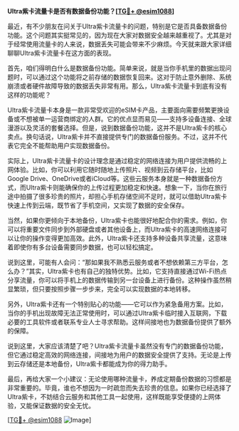 **Ultra紫卡流量卡是否有数据备份功能？[[TG💪+ @esim1088](https://t.me/s/esim1088)]**

最近，有不少朋友在问关于Ultra紫卡流量卡的问题，特别是它是否具备数据备份功能。这个问题其实挺常见的，因为现在大家对数据安全越来越重视了。尤其是对于经常使用流量卡的人来说，数据丢失可能会带来不少麻烦。今天就来跟大家详细聊聊Ultra紫卡流量卡在这方面的表现。

首先，咱们得明白什么是数据备份功能。简单来说，就是当你手机里的数据出现问题时，可以通过这个功能将之前存储的数据恢复回来。这对于防止意外删除、系统崩溃或者硬件故障导致的数据丢失非常有用。那么，Ultra紫卡流量卡到底有没有这样的功能呢？

Ultra紫卡流量卡本身是一款非常受欢迎的eSIM卡产品，主要面向需要频繁更换设备或不想被单一运营商绑定的人群。它的优点显而易见——支持多设备连接、全球漫游以及灵活的套餐选择。但是，说到数据备份功能，这并不是Ultra紫卡的核心卖点。换句话说，Ultra紫卡并不直接提供专门的数据备份服务。不过，这并不代表它完全不能帮助用户实现数据备份。

实际上，Ultra紫卡流量卡的设计理念是通过稳定的网络连接为用户提供流畅的上网体验。比如，你可以利用它随时随地上传照片、视频到云存储平台，比如Google Drive、OneDrive或者iCloud等。这些云服务本身就是一种数据备份方式，而Ultra紫卡则能确保你的上传过程更加稳定和快速。想象一下，当你在旅行途中拍摄了很多珍贵的照片，却担心手机存储空间不足时，就可以借助Ultra紫卡快速上传到云端，既节省了手机空间，又实现了数据的安全保存。

当然，如果你更倾向于本地备份，Ultra紫卡也能很好地配合你的需求。例如，你可以将重要文件同步到外部硬盘或者其他设备上，而Ultra紫卡的高速网络连接可以让你的操作变得更加高效。此外，Ultra紫卡还支持多种设备共享流量，这意味着即使你有多台设备需要同步数据，也可以轻松搞定。

说到这里，可能有人会问：“那如果我不熟悉云服务或者不想依赖第三方平台，怎么办？”其实，Ultra紫卡也有自己的独特优势。比如，它支持直接通过Wi-Fi热点分享流量，你可以将手机上的数据传输到另一台设备上进行备份。这种操作虽然稍显繁琐，但只要按照步骤一步步来，完全可以实现数据的本地转移。

另外，Ultra紫卡还有一个特别贴心的功能——它可以作为紧急备用方案。比如，当你的手机出现故障无法正常使用时，可以通过Ultra紫卡临时接入互联网，下载必要的工具软件或者联系专业人士寻求帮助。这样间接地也为数据备份提供了额外的保障。

说到这里，大家应该清楚了吧？Ultra紫卡流量卡虽然没有专门的数据备份功能，但它通过稳定高效的网络连接，间接地为用户的数据安全提供了支持。无论是上传到云存储还是本地备份，Ultra紫卡都能成为你的得力助手。

最后，再给大家一个小建议：无论使用哪种流量卡，养成定期备份数据的习惯都是非常重要的。毕竟，谁也不想因为一时疏忽而失去珍贵的信息。如果你已经选择了Ultra紫卡，不妨结合云服务和其他工具一起使用，这样既能享受便捷的上网体验，又能保证数据的安全无忧。

[[TG💪+ @esim1088](https://t.me/s/esim1088) ![Image](https://i.postimg.cc/4NQfJmqS/Snipaste-2025-05-13-00-14-12.png)]